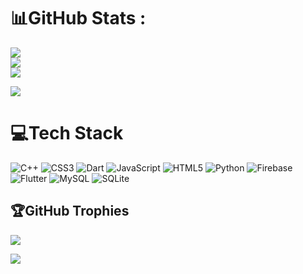 # 📊GitHub Stats :
![](https://github-readme-stats.vercel.app/api?username=eternity2745&theme=radical&hide_border=false&include_all_commits=false&count_private=false)<br/>
![](https://github-readme-streak-stats.herokuapp.com/?user=eternity2745&theme=radical&hide_border=false)<br/>
![](https://github-readme-stats.vercel.app/api/top-langs/?username=eternity2745&theme=radical&hide_border=false&include_all_commits=false&count_private=false&layout=compact)

![](https://github-profile-summary-cards.vercel.app/api/cards/profile-details?username=eternity2745&theme=tokyonight)

# 💻Tech Stack
![C++](https://img.shields.io/badge/c++-%2300599C.svg?style=for-the-badge&logo=c%2B%2B&logoColor=white) ![CSS3](https://img.shields.io/badge/css3-%231572B6.svg?style=for-the-badge&logo=css3&logoColor=white) ![Dart](https://img.shields.io/badge/dart-%230175C2.svg?style=for-the-badge&logo=dart&logoColor=white) ![JavaScript](https://img.shields.io/badge/javascript-%23323330.svg?style=for-the-badge&logo=javascript&logoColor=%23F7DF1E) ![HTML5](https://img.shields.io/badge/html5-%23E34F26.svg?style=for-the-badge&logo=html5&logoColor=white) ![Python](https://img.shields.io/badge/python-3670A0?style=for-the-badge&logo=python&logoColor=ffdd54) ![Firebase](https://img.shields.io/badge/firebase-%23039BE5.svg?style=for-the-badge&logo=firebase) ![Flutter](https://img.shields.io/badge/Flutter-%2302569B.svg?style=for-the-badge&logo=Flutter&logoColor=white) ![MySQL](https://img.shields.io/badge/mysql-%2300f.svg?style=for-the-badge&logo=mysql&logoColor=white) ![SQLite](https://img.shields.io/badge/sqlite-%2307405e.svg?style=for-the-badge&logo=sqlite&logoColor=white)

## 🏆GitHub Trophies
![](https://github-trophies.vercel.app/?username=eternity2745&theme=darkhub&no-frame=true&no-bg=false&margin-w=4)

[![](https://visitcount.itsvg.in/api?id=eternity2745&icon=0&color=0)](https://visitcount.itsvg.in)
